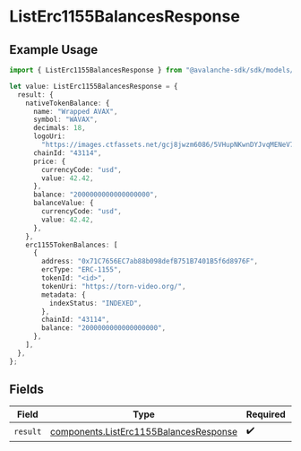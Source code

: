 # ListErc1155BalancesResponse

## Example Usage

```typescript
import { ListErc1155BalancesResponse } from "@avalanche-sdk/sdk/models/operations";

let value: ListErc1155BalancesResponse = {
  result: {
    nativeTokenBalance: {
      name: "Wrapped AVAX",
      symbol: "WAVAX",
      decimals: 18,
      logoUri:
        "https://images.ctfassets.net/gcj8jwzm6086/5VHupNKwnDYJvqMENeV7iJ/fdd6326b7a82c8388e4ee9d4be7062d4/avalanche-avax-logo.svg",
      chainId: "43114",
      price: {
        currencyCode: "usd",
        value: 42.42,
      },
      balance: "2000000000000000000",
      balanceValue: {
        currencyCode: "usd",
        value: 42.42,
      },
    },
    erc1155TokenBalances: [
      {
        address: "0x71C7656EC7ab88b098defB751B7401B5f6d8976F",
        ercType: "ERC-1155",
        tokenId: "<id>",
        tokenUri: "https://torn-video.org/",
        metadata: {
          indexStatus: "INDEXED",
        },
        chainId: "43114",
        balance: "2000000000000000000",
      },
    ],
  },
};
```

## Fields

| Field                                                                                            | Type                                                                                             | Required                                                                                         | Description                                                                                      |
| ------------------------------------------------------------------------------------------------ | ------------------------------------------------------------------------------------------------ | ------------------------------------------------------------------------------------------------ | ------------------------------------------------------------------------------------------------ |
| `result`                                                                                         | [components.ListErc1155BalancesResponse](../../models/components/listerc1155balancesresponse.md) | :heavy_check_mark:                                                                               | N/A                                                                                              |